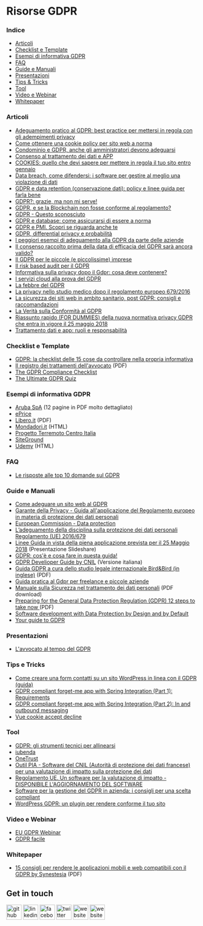 # Risorse GDPR

### Indice

* [Articoli](#articoli)
* [Checklist e Template](#checklist-e-template)
* [Esempi di informativa GDPR](#esempi-di-informativa-gdpr)
* [FAQ](#faq)
* [Guide e Manuali](#guide-e-manuali)
* [Presentazioni](#presentazioni)
* [Tips & Tricks](#tips-e-tricks)
* [Tool](#tool)
* [Video e Webinar](#video-e-webinar)
* [Whitepaper](#whitepaper)


### Articoli

* [Adeguamento pratico al GDPR: best practice per mettersi in regola con gli adempimenti privacy](https://www.cybersecurity360.it/legal/privacy-dati-personali/adeguamento-pratico-al-gdpr-best-practice-per-mettersi-in-regola-con-gli-adempimenti-privacy/)
* [Come ottenere una cookie policy per sito web a norma](https://legalblink.it/post/cookie-policy-sito-web.html)
* [Condominio e GDPR, anche gli amministratori devono adeguarsi](http://www.altalex.com/documents/news/2018/05/15/condominio-e-gdpr-anche-gli-amministratori-devono-adeguarsi)
* [Consenso al trattamento dei dati e APP](https://www.linkedin.com/pulse/consenso-al-trattamento-dei-dati-e-app-luigi-marino/)
* [COOKIES: quello che devi sapere per mettere in regola il tuo sito entro gennaio](https://privacygdpr.it/news-privacy-sanita/cookies-quello-che-devi-sapere-per-mettere-in-regola-il-tuo-sito-entro-gennaio/)
* [Data breach, come difendersi: i software per gestire al meglio una violazione di dati](https://www.cybersecurity360.it/legal/privacy-dati-personali/data-breach-come-difendersi-i-tool-sul-mercato/)
* [GDPR e data retention (conservazione dati): policy e linee guida per farla bene](https://www.cybersecurity360.it/legal/privacy-dati-personali/gdpr-e-data-retention-conservazione-dati-policy-e-linee-guida-per-farla-bene/)
* [GDPR?: grazie, ma non mi serve!](https://www.opencloudict.it/gdpr-a-me-non-serve/)
* [GDPR, e se la Blockchain non fosse conforme al regolamento?](https://www.key4biz.it/gdpr-e-se-la-blockchain-non-fosse-conforme-al-regolamento/222368/)
* [GDPR - Questo sconosciuto](https://italiancoders.it/gdpr-questo-sconosciuto/)
* [GDPR e database: come assicurarsi di essere a norma](https://www.datamaze.it/blogs/post/gdpr-e-database-come-assicurarsi-di-essere-a-norma)
* [GDPR e PMI. Scopri se riguarda anche te ](http://www.margas.it/gdpr-e-pmi-scopri-se-riguarda-anche-te/)
* [GDPR, differential privacy e probabilità](http://www.mathisintheair.org/wp/2018/10/gdpr-differential-privacy-e-probabilita/)
* [I peggiori esempi di adeguamento alla GDPR da parte delle aziende](http://www.rivistastudio.com/cose-che-succedono/gdpr-esempi/)
* [Il consenso raccolto prima della data di efficacia del GDPR sarà ancora valido?](http://europrivacy.info/it/2017/06/19/will-the-consent-collected-before-the-effective-date-of-gdpr-still-be-valid/)
* [Il GDPR per le piccole (e piccolissime) imprese](https://www.cristina-vicarelli.it/blog/privacy-protezioni-dati-personali/il-gdpr-per-le-piccole-e-piccolissime-imprese)
* [Il risk based audit per il GDPR](https://ronchilegal.eu/2018/11/07/risk-based-audit-gdpr/)
* [Informativa sulla privacy dopo il Gdpr: cosa deve contenere?](https://www.laleggepertutti.it/209609_informativa-sulla-privacy-dopo-il-gdpr-cosa-deve-contenere)
* [I servizi cloud alla prova del GDPR](https://www.ictsecuritymagazine.com/articoli/i-servizi-cloud-alla-prova-del-gdpr/)
* [La febbre del GDPR](http://www.lodovicomabini.it/blog/37-la-febbre-del-gdpr)
* [La privacy nello studio medico dopo il regolamento europeo 679/2016](http://www.ordine-medici-firenze.it/index.php/faq-domande-frequenti/404-la-privacy-nello-studio-medico-dopo-il-regolamento-europeo-679-2016)
* [La sicurezza dei siti web in ambito sanitario, post GDPR: consigli e raccomandazioni](https://www.cybersecurity360.it/legal/privacy-dati-personali/la-sicurezza-dei-siti-web-in-ambito-sanitario-post-gdpr-consigli-e-raccomandazioni/)
* [La Verità sulla Conformità al GDPR](https://kinsta.com/it/blog/conformita-al-gdpr/)
* [Riassunto rapido (FOR DUMMIES) della nuova normativa privacy GDPR che entra in vigore il 25 maggio 2018](https://www.preventivoecommerce.com/guide-ecommerce/116-riassunto-rapido-for-dummies-della-nuova-normativa-privacy-gdpr-che-entra-in-vigore-il-25-maggio-2018.html)
* [Trattamento dati e app: ruoli e responsabilità](https://www.linkedin.com/pulse/trattamento-dati-e-app-ruoli-responsabilit%C3%A0-luigi-marino/)


### Checklist e Template

* [GDPR: la checklist delle 15 cose da controllare nella propria informativa](http://startupitalia.eu/91444-20180525-gdpr-la-checklist-delle-15-cose-controllare-nella-propria-informativa)
* [Il registro dei trattamenti dell'avvocato](http://maurizioreale.it/il-registro-dei-trattamenti-dellavvocato) (PDF)
* [The GDPR Compliance Checklist](https://gdprchecklist.io/)
* [The Ultimate GDPR Quiz](https://ultimategdprquiz.com/)


### Esempi di informativa GDPR

* [Aruba SpA](https://www.aruba.it/informativa_arubaspa.pdf) (12 pagine in PDF molto dettagliato)
* [ePrice](https://www.eprice.it/default.aspx?zona=1&dove=24) 
* [Libero.it](https://i.plug.it/mail/selfcare/gestione-dati-utente/libero/pdf/InformativaMailLibero.pdf) (PDF)
* [Mondadori.it](https://digital.mondadori.it/privacy/informativasiti/mondadoriretail.html) (HTML)
* [Progetto Terremoto Centro Italia](https://github.com/emergenzeHack/terremotocentro/blob/master/legal.md)
* [SiteGround](https://it.siteground.com/blog/siteground-ora-conforme-al-gdpr/)
* [Udemy](https://www.udemy.com/terms/privacy/) (HTML)


### FAQ

* [Le risposte alle top 10 domande sul GDPR](https://www.achab.it/achab.cfm/it/blog/achablog/le-risposte-alle-top-10-domande-sul-gdpr)


### Guide e Manuali

* [Come adeguare un sito web al GDPR](https://www.informaticapratica.it/come-adeguare-sito-web-al-gdpr/)
* [Garante della Privacy - Guida all'applicazione del Regolamento europeo in materia di protezione dei dati personali](http://www.garanteprivacy.it/web/guest/regolamentoue/guida-all-applicazione-del-regolamento-europeo-in-materia-di-protezione-dei-dati-personali)
* [European Commission - Data protection](https://ec.europa.eu/info/law/law-topic/data-protection_en)
* [L’adeguamento della disciplina sulla protezione dei dati personali Regolamento (UE) 2016/679 ](http://documenti.camera.it/Leg18/Dossier/Pdf/gi0007.Pdf)
* [Linee Guida in vista della piena applicazione prevista per il 25 Maggio 2018](https://www.slideshare.net/tarallop/gdpr-79114581) (Presentazione Slideshare)
* [GDPR: cos'è e cosa fare in questa guida!](http://blog.tagliaerbe.com/2018/05/gdpr.html)
* [GDPR Develioper Guide by CNIL](https://github.com/LINCnil/GDPR-Developer-Guide/tree/it) (Versione italiana)
* [Guida GDPR a cura dello studio legale internazionale Bird&Bird (in inglese)](https://www.twobirds.com/~/media/pdfs/gdpr-pdfs/bird--bird--guide-to-the-general-data-protection-regulation.pdf?la=en) (PDF)
* [Guida pratica al Gdpr per freelance e piccole aziende](https://www.wired.it/internet/regole/2018/04/12/gdpr-guida-pratica-freelance/)
* [Manuale sulla Sicurezza nel trattamento dei dati personali](https://www.amazon.it/clouddrive/share/ikQmbrXD7J6X2WlRXfqdXa3Cs10Mo2EqQlom5oWeUre/q8xlQ_y3Qe2rYrdZIAyGbw?_encoding=UTF8&*Version*=1&*entries*=0&mgh=1) (PDF download)
* [Preparing for the General Data Protection Regulation (GDPR) 12 steps to take now ](https://ico.org.uk/media/for-organisations/documents/1624219/preparing-for-the-gdpr-12-steps.pdf) (PDF)
* [Software development with Data Protection by Design and by Default](https://www.datatilsynet.no/en/regulations-and-tools/guidelines/data-protection-by-design-and-by-default/)
* [Your guide to GDPR](https://spectrum.ieee.org/telecom/internet/your-guide-to-the-gdpr.amp.html?__twitter_impression=true)


### Presentazioni

* [L'avvocato al tempo del GDPR](https://www.slideshare.net/fpmicozzi/gdpr-congresso-giuridico-trento)


### Tips e Tricks

* [Come creare una form contatti su un sito WordPress in linea con il GDPR (guida)](https://www.nextre.it/creare-form-contatti-gdpr-in-wordpress/)
* [GDPR compliant forget-me app with Spring Integration (Part 1): Requirements](https://springuni.com/gdpr-forget-me-app-with-spring-integration-part-1/)
* [GDPR compliant forget-me app with Spring Integration (Part 2): In and outbound messaging](https://springuni.com/gdpr-forget-me-app-with-spring-integration-part-2/)
* [Vue cookie accept decline](https://promosis.github.io/vue-cookie-accept-decline/)


### Tool

* [GDPR: gli strumenti tecnici per allinearsi](https://www.bitmat.it/blog/news/75088/gdpr-gli-strumenti-tecnici-allinearsi)
* [iubenda](https://www.iubenda.com/it/)
* [OneTrust](https://www.onetrust.com/)
* [Outil PIA - Software del CNIL (Autorità di protezione dei dati francese) per una valutazione di impatto sulla protezione dei dati](https://www.cnil.fr/fr/outil-pia-telechargez-et-installez-le-logiciel-de-la-cnil)
* [Regolamento UE. Un software per la valutazione di impatto - DISPONIBILE L'AGGIORNAMENTO DEL SOFTWARE](https://www.garanteprivacy.it/web/guest/home/docweb/-/docweb-display/docweb/8581268)
* [Software per la gestione del GDPR in azienda: i consigli per una scelta compliant](https://www.cybersecurity360.it/soluzioni-aziendali/software-per-la-gestione-del-gdpr-in-azienda-i-consigli-per-una-scelta-compliant/)
* [WordPress GDPR: un plugin per rendere conforme il tuo sito](https://blog.keliweb.it/2019/03/wordpress-gdpr-miglior-plugin/)


### Video e Webinar

* [EU GDPR Webinar](https://www.itgovernance.eu/en-ie/webinars/eu-gdpr-ie)
* [GDPR facile](https://www.youtube.com/watch?v=TINCbiE7U-I)


### Whitepaper

* [15 consigli per rendere le applicazioni mobili e web compatibili con il GDPR by Synestesia](https://drive.google.com/file/d/1OaUEJVv0PZWjt0BIhIsGlTG3rR81NNET/view) (PDF)


## Get in touch

[<img src='https://cdn.jsdelivr.net/npm/simple-icons@3.0.1/icons/github.svg' alt='github' height='40'>](https://github.com/mcicolella)  [<img src='https://cdn.jsdelivr.net/npm/simple-icons@3.0.1/icons/linkedin.svg' alt='linkedin' height='40'>](https://www.linkedin.com/in/mauro-cicolella-0b107076//)  [<img src='https://cdn.jsdelivr.net/npm/simple-icons@3.0.1/icons/facebook.svg' alt='facebook' height='40'>](https://www.facebook.com/EmmeCiLab-114063663344644)  [<img src='https://cdn.jsdelivr.net/npm/simple-icons@3.0.1/icons/twitter.svg' alt='twitter' height='40'>](https://twitter.com/@emmecilab)  [<img src='https://cdn.jsdelivr.net/npm/simple-icons@3.0.1/icons/icloud.svg' alt='website' height='40'>](https://www.emmecilab.net) [<img src='https://cdn.jsdelivr.net/npm/simple-icons@3.0.1/icons/youtube.svg' alt='website' height='40'>](https://www.youtube.com/c/emmecilab) 
